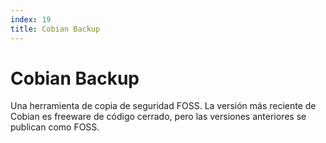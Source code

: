 ```yaml
---
index: 19
title: Cobian Backup
---
```

# Cobian Backup 

Una herramienta de copia de seguridad FOSS. La versión más reciente de Cobian es freeware de código cerrado, pero las versiones anteriores se publican como FOSS.